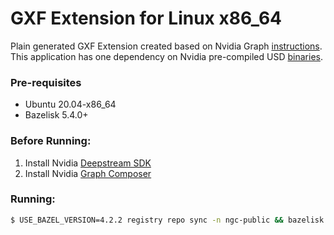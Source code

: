 # GXF Extension for Linux x86_64

Plain generated GXF Extension created based on Nvidia Graph [instructions](https://docs.nvidia.com/metropolis/deepstream/dev-guide/graphtools-docs/docs/text/GraphComposer_Dev_Workflow.html#generating-a-non-deepstream-gstreamer-extension). This application has one dependency on Nvidia pre-compiled USD [binaries](https://developer.nvidia.com/usd).

### Pre-requisites

- Ubuntu 20.04-x86_64
- Bazelisk 5.4.0+

### Before Running:

1. Install Nvidia [Deepstream SDK](https://docs.nvidia.com/metropolis/deepstream/dev-guide/text/DS_Quickstart.html#quickstart-guide)
2. Install Nvidia [Graph Composer](https://developer.nvidia.com/graph_composer-2.0.1_amd64.deb)

### Running:

```bash
$ USE_BAZEL_VERSION=4.2.2 registry repo sync -n ngc-public && bazelisk build -s ... 
```
